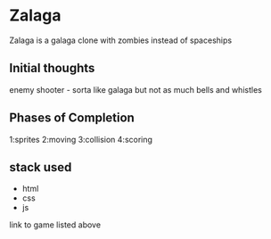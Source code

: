 # Zalaga

Zalaga is a galaga clone with zombies instead of spaceships

## Initial thoughts 
enemy shooter - sorta like galaga but not as much bells and whistles

## Phases of Completion
1:sprites
2:moving
3:collision
4:scoring

## stack used
- html
- css 
- js

link to game listed above

